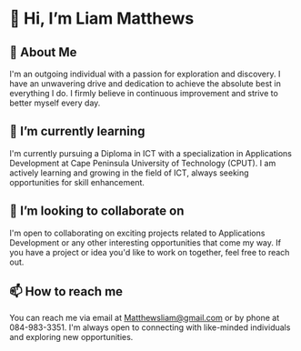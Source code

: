 
# 👋 Hi, I’m Liam Matthews

## 👀 About Me
I'm an outgoing individual with a passion for exploration and discovery. I have an unwavering drive and dedication to achieve the absolute best in everything I do. I firmly believe in continuous improvement and strive to better myself every day.

## 🌱 I’m currently learning
I'm currently pursuing a Diploma in ICT with a specialization in Applications Development at Cape Peninsula University of Technology (CPUT). I am actively learning and growing in the field of ICT, always seeking opportunities for skill enhancement.

## 💞️ I’m looking to collaborate on
I'm open to collaborating on exciting projects related to Applications Development or any other interesting opportunities that come my way. If you have a project or idea you'd like to work on together, feel free to reach out.

## 📫 How to reach me
You can reach me via email at [Matthewsliam@gmail.com](mailto:Matthewsliam@gmail.com) or by phone at 084-983-3351. I'm always open to connecting with like-minded individuals and exploring new opportunities.

<!---
LiamMatthews27/LiamMatthews27 is a ✨ special ✨ repository because its `README.md` (this file) appears on your GitHub profile.
You can click the Preview link to take a look at your changes.
--->
